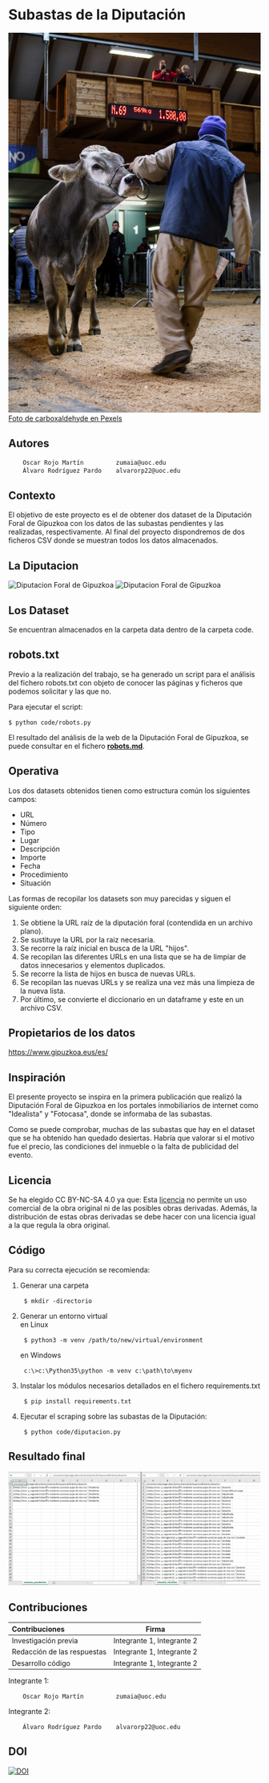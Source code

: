 # Subastas de la Diputación

![](code/data/pexels-carboxaldehyde-3664547.jpg)
 <a href="https://www.pexels.com/es-es/foto/hombre-de-camisa-azul-y-pantalon-marron-de-pie-junto-a-la-vaca-3664547/?utm_content=attributionCopyText&utm_medium=referral&utm_source=pexels">Foto de carboxaldehyde en Pexels</a>

## Autores

        Oscar Rojo Martín         zumaia@uoc.edu
        Álvaro Rodríguez Pardo    alvarorp22@uoc.edu
        


## Contexto

El objetivo de este proyecto es el de obtener dos dataset de la Diputación Foral de Gipuzkoa con los datos de las subastas
pendientes y las realizadas, respectivamente.
Al final del proyecto dispondremos de dos ficheros CSV donde se muestran todos los datos almacenados.

## La Diputacion

<img src="https://admin.uik.eus/uploads/thumbs/logocolaboradores_foto/1491/logo-vector-diputacion-de-gipuzkoa-monocromo.jpg" width="400" alt="Diputacion Foral de Gipuzkoa"/>  

<img src="https://egoitza.gipuzkoa.eus/documents/39465/42128/LogoSede2_eu.png" width="400" alt="Diputacion Foral de Gipuzkoa"/>  

## Los Dataset

Se encuentran almacenados en la carpeta data dentro de la carpeta code.

## robots.txt

Previo a la realización del trabajo, se ha generado un script para el análisis del fichero robots.txt con objeto de conocer 
las páginas y ficheros que podemos solicitar y las que no.

Para ejecutar el script:

    $ python code/robots.py

El resultado del análisis de la web de la Diputación Foral de Gipuzkoa,
se puede consultar en el fichero **[robots.md](doc/robots.md)**.

## Operativa

Los dos datasets obtenidos tienen como estructura común los siguientes campos:  

* URL
* Número
* Tipo
* Lugar
* Descripción
* Importe  
* Fecha  
* Procedimiento  
* Situación

Las formas de recopilar los datasets son muy parecidas y siguen el siguiente orden:  
1. Se obtiene la URL raíz de la diputación foral (contendida en un archivo plano).
2. Se sustituye la URL por la raiz necesaria.
3. Se recorre la raíz inicial en busca de la URL "hijos".
4. Se recopilan las diferentes URLs en una lista que se ha de limpiar de datos innecesarios y elementos duplicados.
5. Se recorre la lista de hijos en busca de nuevas URLs.
6. Se recopilan las nuevas URLs y se realiza una vez más una limpieza de la nueva lista.
7. Por último, se convierte el diccionario en un dataframe y este en un archivo CSV.


## Propietarios de los datos

https://www.gipuzkoa.eus/es/

## Inspiración 

El presente proyecto se inspira en la primera publicación que realizó la Diputación Foral de Gipuzkoa en los portales inmobiliarios de
internet como "Idealista" y "Fotocasa", donde se informaba de las subastas.  

Como se puede comprobar, muchas de las subastas que hay en el dataset que se ha obtenido han quedado desiertas. Habría que valorar si el motivo
fue el precio, las condiciones del inmueble o la falta de publicidad del evento.

## Licencia

Se ha elegido CC BY-NC-SA 4.0 ya que:
Esta [licencia](LICENSE.md) no permite un uso comercial de la obra original ni de las posibles obras derivadas. 
Además, la distribución de estas obras derivadas se debe hacer con una licencia igual a la que regula la obra original.

## Código

Para su correcta ejecución se recomienda:
1. Generar una carpeta

        $ mkdir -directorio
    
2. Generar un entorno virtual   
    en Linux  
    
        $ python3 -m venv /path/to/new/virtual/environment   
    
    en Windows
    
        c:\>c:\Python35\python -m venv c:\path\to\myenv
    
3. Instalar los módulos necesarios detallados en el fichero requirements.txt

        $ pip install requirements.txt
    

4. Ejecutar el scraping sobre las subastas de la Diputación:

        $ python code/diputacion.py
    
## Resultado final

![](code/data/datasets_image.png)

## Contribuciones

| Contribuciones       | Firma    | 
| :------------- | :----------: | 
|  Investigación previa | Integrante 1, Integrante 2   | 
| Redacción de las respuestas   | Integrante 1, Integrante 2 | 
| Desarrollo código   | Integrante 1, Integrante 2 | 

Integrante 1: 

        Oscar Rojo Martín         zumaia@uoc.edu  
        
Integrante 2:

        Álvaro Rodríguez Pardo    alvarorp22@uoc.edu

## DOI

[![DOI](https://zenodo.org/badge/DOI/10.5281/zenodo.4662752.svg)](https://doi.org/10.5281/zenodo.4662752)

